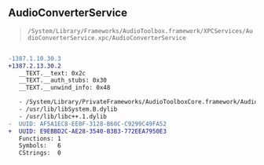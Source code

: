 ## AudioConverterService

> `/System/Library/Frameworks/AudioToolbox.framework/XPCServices/AudioConverterService.xpc/AudioConverterService`

```diff

-1387.1.10.30.3
+1387.2.13.30.2
   __TEXT.__text: 0x2c
   __TEXT.__auth_stubs: 0x30
   __TEXT.__unwind_info: 0x48

   - /System/Library/PrivateFrameworks/AudioToolboxCore.framework/AudioToolboxCore
   - /usr/lib/libSystem.B.dylib
   - /usr/lib/libc++.1.dylib
-  UUID: AF5A1EC8-EE0F-3128-B60C-C9299C49FA52
+  UUID: E9EBBD2C-AE28-3540-B3B3-772EEA7950E3
   Functions: 1
   Symbols:   6
   CStrings:  0

```
